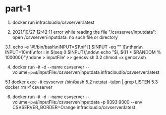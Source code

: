 
# part-1
1.  docker run infracloudio/csvserver:latest

2. 2021/10/27 12:42:11 error while reading the file "/csvserver/inputdata": open /csvserver/inputdata: no such file or directory

3.1. echo -e '#!/bin/bash\nINPUT=$1\nif [[ $INPUT -eq "" ]]\nthen\n  INPUT=10\nfi\nfor i in $(seq 0 $INPUT);\ndo\n  echo "$i, $((1 + $RANDOM % 100000))";\ndone > inputFile' >> gencsv.sh
3.2  chmod +x gencsv.sh

4. docker run -it -d --name csvserver --volume=`pwd`/inputFile:/csvserver/inputdata infracloudio/csvserver:latest

5.1 docker exec -it csvserver /bin/bash
5.2 netstat -tulpn | grep LISTEN
5.3 docker rm -f csvserver

6. docker run -it -d --name csvserver --volume=`pwd`/inputFile:/csvserver/inputdata -p 9393:9300 --env CSVSERVER_BORDER=Orange infracloudio/csvserver:latest
